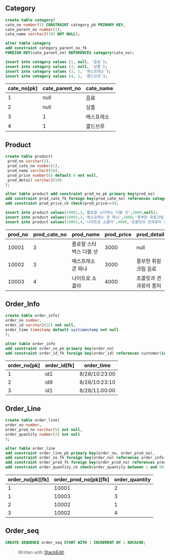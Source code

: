 


## Category
```sql
create table category(
cate_no number(1) CONSTRAINT category_pk PRIMARY KEY, 
cate_parent_no number(1),
cate_name varchar2(30) NOT NULL);

alter table category
add constraint category_parent_no_fk 
FOREIGN KEY(cate_parent_no) REFERENCES category(cate_no);

insert into category values (1, null, '음료');
insert into category values (2, null, '상품');
insert into category values (3, 1, '에스프레소');
insert into category values (4, 1, '콜드브루');
```
|cate_no[pk]|cate_parent_no| cate_name |
|--|--|--|
| 1 |null |음료  |
| 2 |null |상품  |
| 3 |1|에스프레소  |
| 4 |1|콜드브루 |

## Product
```sql
create table product(
 prod_no varchar(5),
 prod_cate_no number(1),
 prod_name varchar2(50),
 prod_price number(6) default 0 not null,
 prod_detail varchar2(50)
);

alter table product add constraint prod_no_pk primary key(prod_no)
add constraint prod_cate_fk foreign key(prod_cate_no) references category(cate_no)
add constraint prod_price_ck check(prod_price>=0);

insert into product values(10001,3,'플로랄 스타벅스 더블 샷',3000,null);
insert into product values(10002,3,'에스프레소 콘 파냐',3000,'풍부한 휘핑크림 음료');
insert into product values(10003,4,'나이트로 쇼콜라',4000,'초콜릿과 견과류의 풍미');
```
| prod_no | prod_cate_no | prod_name  | prod_price |prod_detail |
|--|--|--|--|--|
| 10001 |3 |플로랄 스타벅스 더블 샷  |3000  |null  |
| 10002 |3 |에스프레소 콘 파냐  |3000  | 풍부한 휘핑크림 음료 |
| 10003 |4 |나이트로 쇼콜라  |4000  | 초콜릿과 견과류의 풍미 |

## Order_Info
```sql
create table order_info(
order_no number,
order_id varchar2(15) not null,
order_time timestamp default systimestamp not null
);

alter table order_info 
add constraint order_no_pk primary key(order_no)
add constraint order_id_fk foreign key(order_id) references customer(id);
```
| order_no[pk] |order_id[fk] | order_time 
|--|--|--|
| 1 |id1 |8/28/10:23:00 |
| 2 |id9 |8/28/10:23:10 |
| 3 |id1 |8/28/11:00:00  |

## Order_Line
```sql
create table order_line(
order_no number,
order_prod_no varchar(5) not null,
order_quantity number(2) not null
);

alter table order_line 
add constraint order_line_pk primary key(order_no, order_prod_no),
add constraint order_no_fk foreign key(order_no) references order_info(order_no),
add constraint order_prod_fk foreign key(order_prod_no) references product(prod_no)
add constraint order_quantity_ck check(order_quantity between 1 and 99);

```
| order_no[pk][fk]|order_prod_no[pk][fk]| order_quantity
|--|--|--|
| 1 |10001 |2 |
| 1 |10003 |3 |
| 2 |10002 |1 |
| 3 |10002 |4 |

## Order_seq

```sql
CREATE SEQUENCE order_seq START WITH 1 INCREMENT BY 1 NOCACHE;
```



> Written with [StackEdit](https://stackedit.io/).
<!--stackedit_data:
eyJoaXN0b3J5IjpbLTEwNDY5NTA1NjIsMTY3MDE2NDk3XX0=
-->